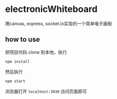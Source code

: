 # electronicWhiteboard

用canvas, express, socket.io实现的一个简单电子画板

## how to use

把项目代码 clone 到本地，执行

```js
npm install
```

然后执行

```js
npm start
```

浏览器打开 `localhost:3030` 访问页面即可
